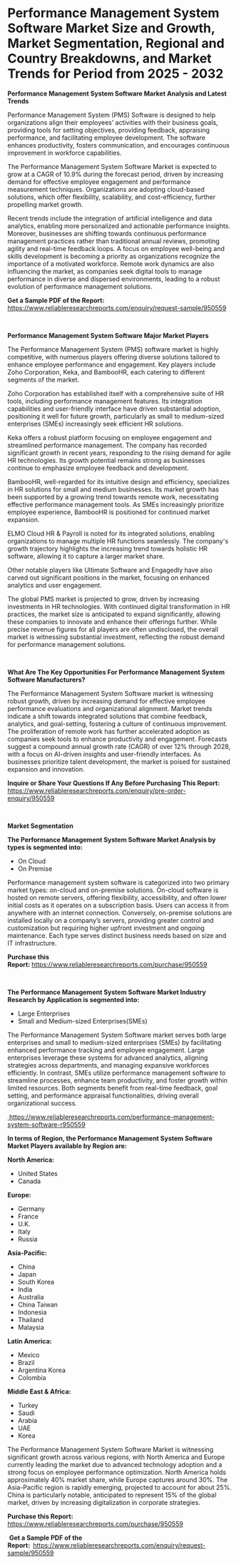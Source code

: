<p><h1>Performance Management System Software Market Size and Growth, Market Segmentation, Regional and Country Breakdowns, and Market Trends for Period from 2025 -  2032</h1></p><p><strong>Performance Management System Software Market Analysis and Latest Trends</strong></p>
<p><p>Performance Management System (PMS) Software is designed to help organizations align their employees’ activities with their business goals, providing tools for setting objectives, providing feedback, appraising performance, and facilitating employee development. The software enhances productivity, fosters communication, and encourages continuous improvement in workforce capabilities. </p><p>The Performance Management System Software Market is expected to grow at a CAGR of 10.9% during the forecast period, driven by increasing demand for effective employee engagement and performance measurement techniques. Organizations are adopting cloud-based solutions, which offer flexibility, scalability, and cost-efficiency, further propelling market growth. </p><p>Recent trends include the integration of artificial intelligence and data analytics, enabling more personalized and actionable performance insights. Moreover, businesses are shifting towards continuous performance management practices rather than traditional annual reviews, promoting agility and real-time feedback loops. A focus on employee well-being and skills development is becoming a priority as organizations recognize the importance of a motivated workforce. Remote work dynamics are also influencing the market, as companies seek digital tools to manage performance in diverse and dispersed environments, leading to a robust evolution of performance management solutions.</p></p>
<p><strong>Get a Sample PDF of the Report:&nbsp;</strong> <a href="https://www.reliableresearchreports.com/enquiry/request-sample/950559?utm_campaign=9&utm_medium=2&utm_source=Github&utm_content=ia&utm_term=17042025&utm_id=performance-management-system-software">https://www.reliableresearchreports.com/enquiry/request-sample/950559</a></p>
<p>&nbsp;</p>
<p><strong>Performance Management System Software Major Market Players</strong></p>
<p><p>The Performance Management System (PMS) software market is highly competitive, with numerous players offering diverse solutions tailored to enhance employee performance and engagement. Key players include Zoho Corporation, Keka, and BambooHR, each catering to different segments of the market.</p><p>Zoho Corporation has established itself with a comprehensive suite of HR tools, including performance management features. Its integration capabilities and user-friendly interface have driven substantial adoption, positioning it well for future growth, particularly as small to medium-sized enterprises (SMEs) increasingly seek efficient HR solutions.</p><p>Keka offers a robust platform focusing on employee engagement and streamlined performance management. The company has recorded significant growth in recent years, responding to the rising demand for agile HR technologies. Its growth potential remains strong as businesses continue to emphasize employee feedback and development.</p><p>BambooHR, well-regarded for its intuitive design and efficiency, specializes in HR solutions for small and medium businesses. Its market growth has been supported by a growing trend towards remote work, necessitating effective performance management tools. As SMEs increasingly prioritize employee experience, BambooHR is positioned for continued market expansion.</p><p>ELMO Cloud HR & Payroll is noted for its integrated solutions, enabling organizations to manage multiple HR functions seamlessly. The company's growth trajectory highlights the increasing trend towards holistic HR software, allowing it to capture a larger market share.</p><p>Other notable players like Ultimate Software and Engagedly have also carved out significant positions in the market, focusing on enhanced analytics and user engagement. </p><p>The global PMS market is projected to grow, driven by increasing investments in HR technologies. With continued digital transformation in HR practices, the market size is anticipated to expand significantly, allowing these companies to innovate and enhance their offerings further. While precise revenue figures for all players are often undisclosed, the overall market is witnessing substantial investment, reflecting the robust demand for performance management solutions.</p></p>
<p>&nbsp;</p>
<p><strong>What Are The Key Opportunities For Performance Management System Software Manufacturers?</strong></p>
<p><p>The Performance Management System Software market is witnessing robust growth, driven by increasing demand for effective employee performance evaluations and organizational alignment. Market trends indicate a shift towards integrated solutions that combine feedback, analytics, and goal-setting, fostering a culture of continuous improvement. The proliferation of remote work has further accelerated adoption as companies seek tools to enhance productivity and engagement. Forecasts suggest a compound annual growth rate (CAGR) of over 12% through 2028, with a focus on AI-driven insights and user-friendly interfaces. As businesses prioritize talent development, the market is poised for sustained expansion and innovation.</p></p>
<p><strong>Inquire or Share Your Questions If Any Before Purchasing This Report:</strong> <a href="https://www.reliableresearchreports.com/enquiry/pre-order-enquiry/950559?utm_campaign=9&utm_medium=2&utm_source=Github&utm_content=ia&utm_term=17042025&utm_id=performance-management-system-software">https://www.reliableresearchreports.com/enquiry/pre-order-enquiry/950559</a></p>
<p>&nbsp;</p>
<p><strong>Market Segmentation</strong></p>
<p><strong>The Performance Management System Software Market Analysis by types is segmented into:</strong></p>
<p><ul><li>On Cloud</li><li>On Premise</li></ul></p>
<p><p>Performance management system software is categorized into two primary market types: on-cloud and on-premise solutions. On-cloud software is hosted on remote servers, offering flexibility, accessibility, and often lower initial costs as it operates on a subscription basis. Users can access it from anywhere with an internet connection. Conversely, on-premise solutions are installed locally on a company’s servers, providing greater control and customization but requiring higher upfront investment and ongoing maintenance. Each type serves distinct business needs based on size and IT infrastructure.</p></p>
<p><strong>Purchase this Report:&nbsp;</strong><a href="https://www.reliableresearchreports.com/purchase/950559?utm_campaign=9&utm_medium=2&utm_source=Github&utm_content=ia&utm_term=17042025&utm_id=performance-management-system-software">https://www.reliableresearchreports.com/purchase/950559</a></p>
<p>&nbsp;</p>
<p><strong>The Performance Management System Software Market Industry Research by Application is segmented into:</strong></p>
<p><ul><li>Large Enterprises</li><li>Small and Medium-sized Enterprises(SMEs)</li></ul></p>
<p><p>The Performance Management System Software market serves both large enterprises and small to medium-sized enterprises (SMEs) by facilitating enhanced performance tracking and employee engagement. Large enterprises leverage these systems for advanced analytics, aligning strategies across departments, and managing expansive workforces efficiently. In contrast, SMEs utilize performance management software to streamline processes, enhance team productivity, and foster growth within limited resources. Both segments benefit from real-time feedback, goal setting, and performance appraisal functionalities, driving overall organizational success.</p></p>
<p><a href="https://www.reliableresearchreports.com/performance-management-system-software-r950559?utm_campaign=9&utm_medium=2&utm_source=Github&utm_content=ia&utm_term=17042025&utm_id=performance-management-system-software">&nbsp;https://www.reliableresearchreports.com/performance-management-system-software-r950559</a></p>
<p><strong>In terms of Region, the Performance Management System Software Market Players available by Region are:</strong></p>
<p>
    <p> <strong> North America: </strong>
        <ul>
            <li>United States</li>
            <li>Canada</li>
        </ul>
        </p> 
    <p> <strong> Europe: </strong>
        <ul>
            <li>Germany</li>
            <li>France</li>
            <li>U.K.</li>
            <li>Italy</li>
            <li>Russia</li>
        </ul>
        </p> 
    <p> <strong> Asia-Pacific: </strong>
        <ul>
            <li>China</li>
            <li>Japan</li>
            <li>South Korea</li>
            <li>India</li>
            <li>Australia</li>
            <li>China Taiwan</li>
            <li>Indonesia</li>
            <li>Thailand</li>
            <li>Malaysia</li>
        </ul>
        </p> 
    <p> <strong> Latin America: </strong>
        <ul>
            <li>Mexico</li>
            <li>Brazil</li>
            <li>Argentina Korea</li>
            <li>Colombia</li>
        </ul>
        </p> 
    <p> <strong> Middle East & Africa: </strong>
        <ul>
            <li>Turkey</li>
            <li>Saudi</li>
            <li>Arabia</li>
            <li>UAE</li>
            <li>Korea</li>
        </ul>
    </p>
    </p>
<p><p>The Performance Management System Software Market is witnessing significant growth across various regions, with North America and Europe currently leading the market due to advanced technology adoption and a strong focus on employee performance optimization. North America holds approximately 40% market share, while Europe captures around 30%. The Asia-Pacific region is rapidly emerging, projected to account for about 25%. China is particularly notable, anticipated to represent 15% of the global market, driven by increasing digitalization in corporate strategies.</p></p>
<p><strong>Purchase this Report: </strong><a href="https://www.reliableresearchreports.com/purchase/950559?utm_campaign=9&utm_medium=2&utm_source=Github&utm_content=ia&utm_term=17042025&utm_id=performance-management-system-software">https://www.reliableresearchreports.com/purchase/950559</a></p>
<p>&nbsp;<strong>Get a Sample PDF of the Report:&nbsp;&nbsp;</strong><a href="https://www.reliableresearchreports.com/enquiry/request-sample/950559?utm_campaign=9&utm_medium=2&utm_source=Github&utm_content=ia&utm_term=17042025&utm_id=performance-management-system-software">https://www.reliableresearchreports.com/enquiry/request-sample/950559</a></p>
<p><strong></strong></p>
<p><p></p><p></p><p></p></p>